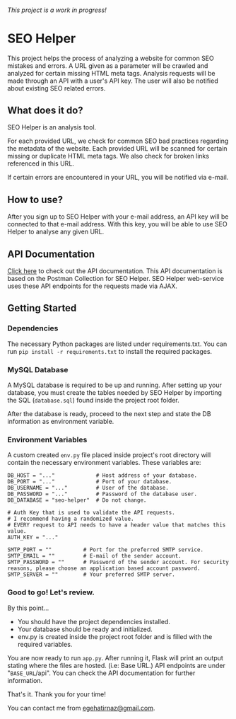 ###### This project is a work in progress!

# SEO Helper
This project helps the process of analyzing a website for common SEO mistakes and errors. A URL given as a parameter will be crawled and analyzed for certain missing HTML meta tags. Analysis requests will be made through an API with a user's API key. The user will also be notified about existing SEO related errors.

## What does it do?
SEO Helper is an analysis tool.

For each provided URL, we check for common SEO bad practices regarding the metadata of the website.
Each provided URL will be scanned for certain missing or duplicate HTML meta tags.
We also check for broken links referenced in this URL.

If certain errors are encountered in your URL, you will be notified via e-mail.

## How to use?
After you sign up to SEO Helper with your e-mail address, an API key will be connected to that e-mail address.
With this key, you will be able to use SEO Helper to analyse any given URL.

## API Documentation
[Click here](https://documenter.getpostman.com/view/5446795/SVmqzfkv?version=latest) to check out the API documentation. This API documentation is based on the Postman Collection for SEO Helper. SEO Helper web-service uses these API endpoints for the requests made via AJAX.

## Getting Started
### Dependencies
The necessary Python packages are listed under requirements.txt. You can run ```pip install -r requirements.txt``` to install the required packages.

### MySQL Database
A MySQL database is required to be up and running. After setting up your database, you must create the tables needed by SEO Helper by importing the SQL (`database.sql`) found inside the project root folder. 

After the database is ready, proceed to the next step and state the DB information as environment variable.

### Environment Variables
A custom created `env.py` file placed inside project's root directory will contain the necessary environment variables. These variables are:
```
DB_HOST = "..."             # Host address of your database.
DB_PORT = "..."             # Port of your database.
DB_USERNAME = "..."         # User of the database.
DB_PASSWORD = "..."         # Password of the database user.
DB_DATABASE = "seo-helper"  # Do not change.

# Auth Key that is used to validate the API requests.
# I recommend having a randomized value.
# EVERY request to API needs to have a header value that matches this value.
AUTH_KEY = "..."

SMTP_PORT = ""          # Port for the preferred SMTP service.
SMTP_EMAIL = ""         # E-mail of the sender account.
SMTP_PASSWORD = ""      # Password of the sender account. For security reasons, please choose an application based account password.
SMTP_SERVER = ""        # Your preferred SMTP server.
```

### Good to go! Let's review.
By this point...
- You should have the project dependencies installed.
- Your database should be ready and initialized.
- env.py is created inside the project root folder and is filled with the required variables.

You are now ready to run `app.py`. After running it, Flask will print an output stating where the files are hosted. (i.e: Base URL.)
API endpoints are under "`BASE_URL`/api". You can check the API documentation for further information.

That's it. Thank you for your time!

You can contact me from [egehatirnaz@gmail.com](mailto:egehatirnaz@gmail.com).
